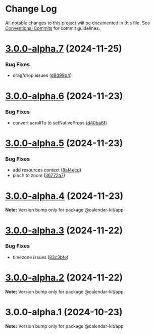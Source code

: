 # Change Log

All notable changes to this project will be documented in this file.
See [Conventional Commits](https://conventionalcommits.org) for commit guidelines.

# [3.0.0-alpha.7](https://github.com/howljs/react-native-calendar-kit/compare/@calendar-kit/app@3.0.0-alpha.6...@calendar-kit/app@3.0.0-alpha.7) (2024-11-25)

### Bug Fixes

* drag/drop issues ([d8d99b4](https://github.com/howljs/react-native-calendar-kit/commit/d8d99b48389951af1f144a1d6ba697150d7a24bb))

# [3.0.0-alpha.6](https://github.com/howljs/react-native-calendar-kit/compare/@calendar-kit/app@3.0.0-alpha.5...@calendar-kit/app@3.0.0-alpha.6) (2024-11-23)

### Bug Fixes

* convert scrollTo to setNativeProps ([d40ba6f](https://github.com/howljs/react-native-calendar-kit/commit/d40ba6f59b8d17c9da8e232560dd5fbdb269c329))

# [3.0.0-alpha.5](https://github.com/howljs/react-native-calendar-kit/compare/@calendar-kit/app@3.0.0-alpha.4...@calendar-kit/app@3.0.0-alpha.5) (2024-11-23)

### Bug Fixes

* add resources context ([8af4ecd](https://github.com/howljs/react-native-calendar-kit/commit/8af4ecdb97f6341d1fb47f446f6ad5684ba4c064))
* pinch to zoom ([36772a7](https://github.com/howljs/react-native-calendar-kit/commit/36772a7c8b25efbd65a3dbfbe76c1d52ca59921b))

# [3.0.0-alpha.4](https://github.com/howljs/react-native-calendar-kit/compare/@calendar-kit/app@3.0.0-alpha.3...@calendar-kit/app@3.0.0-alpha.4) (2024-11-23)

**Note:** Version bump only for package @calendar-kit/app

# [3.0.0-alpha.3](https://github.com/howljs/react-native-calendar-kit/compare/@calendar-kit/app@3.0.0-alpha.2...@calendar-kit/app@3.0.0-alpha.3) (2024-11-22)

### Bug Fixes

* timezone issues ([83c3bfe](https://github.com/howljs/react-native-calendar-kit/commit/83c3bfe7a9b0d3cdf46347f8106df1224765051f))

# [3.0.0-alpha.2](https://github.com/howljs/react-native-calendar-kit/compare/@calendar-kit/app@3.0.0-alpha.1...@calendar-kit/app@3.0.0-alpha.2) (2024-11-22)

**Note:** Version bump only for package @calendar-kit/app

# 3.0.0-alpha.1 (2024-10-23)

**Note:** Version bump only for package @calendar-kit/app
